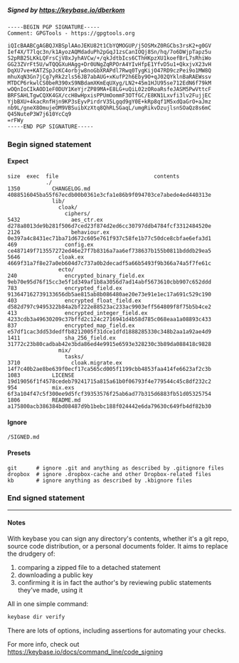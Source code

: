 ##### Signed by https://keybase.io/dberkom
```
-----BEGIN PGP SIGNATURE-----
Comment: GPGTools - https://gpgtools.org

iQIcBAABCgAGBQJXBSplAAoJEKU82t1CbYQMOGUP/j5OSMxZ0RGCbs3rsK2+g0GV
Ief4X/T7lqc3n/k1AyozAQMdaduPh2pGqJ1zsCanIOQj8Sn/hq/7o6DWjpTapz5u
S2pRB25LKkLQFrsCjV8xJyhAVCw/+/qkJdtbIcs6CThHKpzXU1koefBrL7sRhiWo
GG23ZVrFt5U/wTQQGXuHAgg+Dr0UNgZqRPOrA4YIvHfpE1YfvD5u1+QkxjvX23vH
DqXU7ve+KATZSpJcKC4orbjw8noGbXRAPdl7Rwq0TygKijO47RD9czPei9o1MW8Q
mhuXqN3Gn7jCg7yRk2zls56JB7abAUG+xKufP2h6Eby9O+qJ02QYklnBaRAEWssv
MTDCP6rkwlCS0beR390xS9NBdamXKmEqUXyg/LN2+45m1HJU95se712EdN6f79kM
wOQnIoCIkAOD1eF0DUY1KeYjrZP89MA+E8LG+uQiL02zORoaRsfeJASM5PwVttcF
BRFSAHLTgwCQXK4GX/ccH8wHpxisPPUmOommF3OTfGC/E8KN1Lxvfi3lv2FujjEC
YjbBXU+4kacRnfHjn9KP3sEyvPirdrV35Lgqd9gY0E+kRp8qf1M5xdQaGrO+aJmz
nb9L/gneX8OmujeOM9VBSuibXzXtq8QhRLSGaqL/umgRikvDzujlsnSOaQz8s6mC
Q45NuteP3W7j610YcCq9
=rFWy
-----END PGP SIGNATURE-----

```

<!-- END SIGNATURES -->

### Begin signed statement 

#### Expect

```
size  exec  file                              contents                                                        
            ./                                                                                                
1350          CHANGELOG.md                    4088516045ba55f67ecdb00b0361e3cfa1e86b9f094703ce7abede4ed440313e
              lib/                                                                                            
                cloak/                                                                                        
                  ciphers/                                                                                    
5432                aes_ctr.ex                d278a8013de9b281f506d7ced23f874d2ed6cc30797ddb4784fcf3312484520e
2126                behaviour.ex              0e397a4c8431ec71ba71d672c605e761f937c58fe1b77c50dce8cbfae6efa3d1
469               config.ex                   ce487149f713557272ed46e27f7b8316a7aa6ef738637b155b0811bdddb29ea5
5646            cloak.ex                      4669f31a7f8e27a0eb604d7c737a0b2decadf5a66b5493f9b366a74a5f7fe61c
                ecto/                                                                                         
240               encrypted_binary_field.ex   9eb70e95d76f15cc3e5f1d349af1b8a3056d7ad14abf5673610cbb907c652ddd
783               encrypted_field.ex          913647162739133656db5ae815ab8b086480ae20e73e91e1ec17a691c529c190
403               encrypted_float_field.ex    d582d797c9495322b84a2bf222e88523ac233ac9903eff564809f8f75b5b4ce2
413               encrypted_integer_field.ex  4233cdb3a49630209c37bffd2c124c2716941d4b58d785c068eaa1a08893c433
837               encrypted_map_field.ex      e57df1cac3dd53dedffb8212005f31dce1dfd1888285330c348b2aa1a92ae4d9
1411              sha_256_field.ex            31772c23b80cadbab42e3bda86ed4e9915e6593e328230c3b89da088418c9828
                mix/                                                                                          
                  tasks/                                                                                      
3710                cloak.migrate.ex          14f7c40b2ae8be639f0ecf17ca565cd005f1199cbb4853faa414fe6623af2c3b
1083          LICENSE                         19d19056f1f4578cedeb79241715a815a61b0f06793f4e779544c45c8df232c2
954           mix.exs                         6f3a104f47c5f300ee9d5fcf39353576f25ab6ad77b315d6883fb51d05325754
1806          README.md                       a175800acb386384bd08487d9b1bebc188f024442e6da79630c649fb4df82b30
```

#### Ignore

```
/SIGNED.md
```

#### Presets

```
git      # ignore .git and anything as described by .gitignore files
dropbox  # ignore .dropbox-cache and other Dropbox-related files    
kb       # ignore anything as described by .kbignore files          
```

<!-- summarize version = 0.0.9 -->

### End signed statement

<hr>

#### Notes

With keybase you can sign any directory's contents, whether it's a git repo,
source code distribution, or a personal documents folder. It aims to replace the drudgery of:

  1. comparing a zipped file to a detached statement
  2. downloading a public key
  3. confirming it is in fact the author's by reviewing public statements they've made, using it

All in one simple command:

```bash
keybase dir verify
```

There are lots of options, including assertions for automating your checks.

For more info, check out https://keybase.io/docs/command_line/code_signing